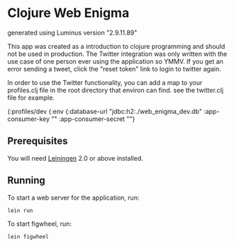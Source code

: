 # Clojure Web Enigma

generated using Luminus version "2.9.11.89"

This app was created as a introduction to clojure programming and should not be used in production. The Twitter integration was only written with the use case of one person ever using the application so YMMV. If you get an error sending a tweet, click the "reset token" link to login to twitter again.

In order to use the Twitter functionality, you can add a map to your profiles.clj file in the root directory that environ can find. see the twitter.clj file for example.  

{:profiles/dev  {:env {:database-url "jdbc:h2:./web_enigma_dev.db"
                       :app-consumer-key "<enter key here>"
                       :app-consumer-secret "<enter secret here>"}
             
## Prerequisites

You will need [Leiningen][1] 2.0 or above installed.

[1]: https://github.com/technomancy/leiningen

## Running

To start a web server for the application, run:

    lein run 


To start figwheel, run:

    lein figwheel







